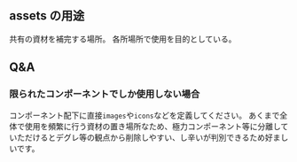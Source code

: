 <!-- @format -->

## assets の用途

共有の資材を補完する場所。
各所場所で使用を目的としている。

## Q&A

### 限られたコンポーネントでしか使用しない場合

コンポーネント配下に直接`images`や`icons`などを定義してください。
あくまで全体で使用を頻繁に行う資材の置き場所なため、極力コンポーネント等に分離していただけるとデグレ等の観点から削除しやすい、し辛いが判別できるため好ましいです。
